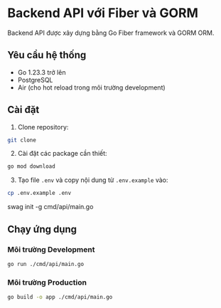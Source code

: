 # Backend API với Fiber và GORM

Backend API được xây dựng bằng Go Fiber framework và GORM ORM.

## Yêu cầu hệ thống

- Go 1.23.3 trở lên
- PostgreSQL
- Air (cho hot reload trong môi trường development)

## Cài đặt

1. Clone repository:

```bash
git clone 
```

2. Cài đặt các package cần thiết:

```bash
go mod download
```

3. Tạo file `.env` và copy nội dung từ `.env.example` vào:

```bash
cp .env.example .env
```
swag init -g cmd/api/main.go

## Chạy ứng dụng
### Môi trường Development

```bash
go run ./cmd/api/main.go
```

### Môi trường Production

```bash
go build -o app ./cmd/api/main.go
```
